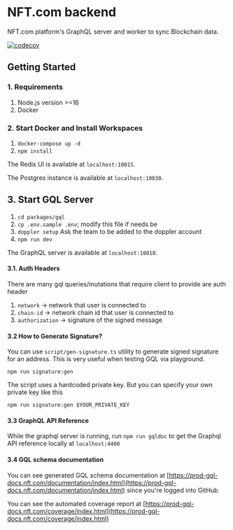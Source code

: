 # NFT.com backend

NFT.com platform's GraphQL server and worker to sync Blockchain data.

[![codecov](https://codecov.io/gh/NFT-com/NFT-backend/branch/main/graph/badge.svg?token=ZD5WGF7BNS)](https://codecov.io/gh/NFT-com/NFT-backend)

## Getting Started

### 1. Requirements

1. Node.js version >=16
2. Docker

### 2. Start Docker and Install Workspaces

1. `docker-compose up -d`
2. `npm install`

The Redis UI is available at `localhost:10015`.

The Postgres instance is available at `localhost:10030`.

## 3. Start GQL Server

1. `cd packages/gql`
2. `cp .env.sample .env`; modify this file if needs be
3. `doppler setup`  Ask the team to be added to the doppler account
4. `npm run dev`

The GraphQL server is available at `localhost:10010`.

#### 3.1. Auth Headers

There are many gql queries/mutations that require client to provide are auth header

1. `network` -> network that user is connected to
2. `chain-id` -> network chain id that user is connected to
3. `authorization` -> signature of the signed message

#### 3.2 How to Generate Signature?

You can use `script/gen-signature.ts` utility to generate signed signature for an address.
This is very useful when testing GQL via playground.

`npm run signature:gen`

The script uses a hardcoded private key. But you can specify your own private key like this

`npm run signature:gen $YOUR_PRIVATE_KEY`

#### 3.3 GraphQL API Reference

While the graphql server is running, run `npm run gqldoc` to get the Graphql API reference locally at `localhost:4400`

#### 3.4 GQL schema documentation

You can see generated GQL schema documentation at [https://prod-gql-docs.nft.com/documentation/index.html](https://prod-gql-docs.nft.com/documentation/index.html)
since you're logged into GitHub

You can see the automated coverage report at [https://prod-gql-docs.nft.com/coverage/index.html](https://prod-gql-docs.nft.com/coverage/index.html)

